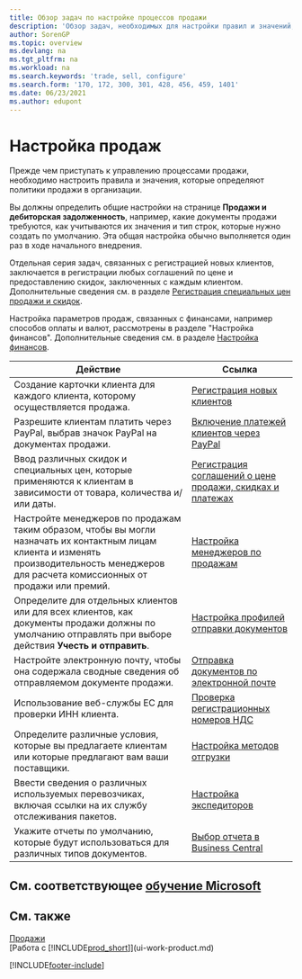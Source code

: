 ```yaml
---
title: Обзор задач по настройке процессов продажи
description: 'Обзор задач, необходимых для настройки правил и значений, которые определяют ваши политики и процессы продаж, включая общую настройку и настройку продаж, связанных с финансами.'
author: SorenGP
ms.topic: overview
ms.devlang: na
ms.tgt_pltfrm: na
ms.workload: na
ms.search.keywords: 'trade, sell, configure'
ms.search.form: '170, 172, 300, 301, 428, 456, 459, 1401'
ms.date: 06/23/2021
ms.author: edupont
---
```

# <a name="setting-up-sales" />Настройка продаж
Прежде чем приступать к управлению процессами продажи, необходимо настроить правила и значения, которые определяют политики продажи в организации.

Вы должны определить общие настройки на странице **Продажи и дебиторская задолженность**, например, какие документы продажи требуются, как учитываются их значения и тип строк, которые нужно создать по умолчанию. Эта общая настройка обычно выполняется один раз в ходе начального внедрения.

Отдельная серия задач, связанных с регистрацией новых клиентов, заключается в регистрации любых соглашений по цене и предоставлению скидок, заключенных с каждым клиентом. Дополнительные сведения см. в разделе [Регистрация специальных цен продажи и скидок](sales-how-record-sales-price-discount-payment-agreements.md).

Настройка параметров продаж, связанных с финансами, например способов оплаты и валют, рассмотрены в разделе "Настройка финансов". Дополнительные сведения см. в разделе [Настройка финансов](finance-setup-finance.md).

| Действие | Ссылка |
| --- | --- |
| Создание карточки клиента для каждого клиента, которому осуществляется продажа. |[Регистрация новых клиентов](sales-how-register-new-customers.md) |
| Разрешите клиентам платить через PayPal, выбрав значок PayPal на документах продажи. |[Включение платежей клиентов через PayPal](sales-how-enable-payment-service-extensions.md) |
| Ввод различных скидок и специальных цен, которые применяются к клиентам в зависимости от товара, количества и/или даты. |[Регистрация соглашений о цене продажи, скидках и платежах](sales-how-record-sales-price-discount-payment-agreements.md) |
| Настройте менеджеров по продажам таким образом, чтобы вы могли назначать их контактным лицам клиента и изменять производительность менеджеров для расчета комиссионных от продажи или премий. |[Настройка менеджеров по продажам](sales-how-setup-salespeople.md) |
| Определите для отдельных клиентов или для всех клиентов, как документы продажи должны по умолчанию отправлять при выборе действия **Учесть и отправить**. |[Настройка профилей отправки документов](sales-how-setup-document-send-profiles.md) |
| Настройте электронную почту, чтобы она содержала сводные сведения об отправляемом документе продажи. |[Отправка документов по электронной почте](ui-how-send-documents-email.md) |
|Использование веб-службы ЕС для проверки ИНН клиента.|[Проверка регистрационных номеров НДС](finance-setup-vat.md)|
|Определите различные условия, которые вы предлагаете клиентам или которые предлагают вам ваши поставщики.|[Настройка методов отгрузки](sales-how-set-up-shipment-methods.md)|
|Ввести сведения о различных используемых перевозчиках, включая ссылки на их службу отслеживания пакетов.|[Настройка экспедиторов](sales-how-to-set-up-shipping-agents.md)|
|Укажите отчеты по умолчанию, которые будут использоваться для различных типов документов.|[Выбор отчета в Business Central](across-report-selections.md)|

## <a name="see-related-microsoft-trainingtrainingpathstrade-get-started-dynamics-365-business-central" />См. соответствующее [обучение Microsoft](/training/paths/trade-get-started-dynamics-365-business-central/)

## <a name="see-also" />См. также
[Продажи](sales-manage-sales.md)  
[Работа с [!INCLUDE[prod_short](includes/prod_short.md)]](ui-work-product.md)


[!INCLUDE[footer-include](includes/footer-banner.md)]
